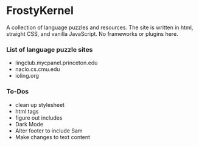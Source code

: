 # FrostyKernel #

A collection of language puzzles and resources. The site is written in html, straight CSS, and vanilla JavaScript. No frameworks or plugins here.

### List of language puzzle sites ###
- lingclub.mycpanel.princeton.edu
- naclo.cs.cmu.edu
- ioling.org


### To-Dos ###
- clean up stylesheet
- html tags
- figure out includes
- Dark Mode
- Alter footer to include Sam
- Make changes to text content